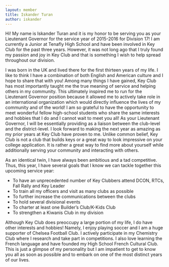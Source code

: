```yaml
---
layout: member
title: Iskander Turan
author: iskander
---
```


Hi! My name is Iskander Turan and it is my honor to be serving you as your Lieutenant Governor for the service year of 2015-2016 for Division 17! I am currently a Junior at Tenafly High School and have been involved in Key Club for the past three years. However, it was not long ago that I truly found my passion and joy in Key Club and that is something I wish to help spread throughout our division.

I was born in the UK and lived there for the first thirteen years of my life. I like to think I have a combination of both English and American culture and I hope to share that with you! Among many things I have gained, Key Club has most importantly taught me the true meaning of service and helping others in my community. This ultimately inspired me to run for the Lieutenant Governor position because it allowed me to actively take role in an international organization which would directly influence the lives of my community and of the world! I am so grateful to have the opportunity to meet wonderful fellow high-school students who share the same interests and hobbies that I do and I cannot wait to meet you all!
As your Lieutenant Governor, I will be essentially providing as a liaison between the club-level and the district-level. I look forward to making the next year as amazing as my prior years at Key Club have proven to me. Unlike common belief, Key Club is not a club that builds keys or a great way to look impressive on your college application. It is rather a great way to find more about yourself while additionally serving your community and interacting with others.

As an identical twin, I have always been ambitious and a tad competitive. Thus, this year, I have several goals that I know we can tackle together this upcoming service year:

- To have an unprecedented number of Key Clubbers attend DCON, RTCs, Fall Rally and Key Leader
- To train all my officers and visit as many clubs as possible
- To further increase the communications between the clubs
- To hold several divisional events
- To charter at least one Builder’s Club/K-Kids Club
- To strengthen a Kiwanis Club in my division

Although Key Club does preoccupy a large portion of my life, I do have other interests and hobbies! Namely, I enjoy playing soccer and I am a huge supporter of Chelsea Football Club. I actively participate in my Chemistry Club where I research and take part in competitions. I also love learning the French language and have founded my High School French Cultural Club. This is just a glimpse of my personality but I am impatient to get to know you all as soon as possible and to embark on one of the most distinct years of our lives.
